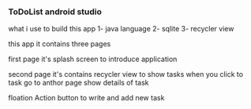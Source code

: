 ### ToDoList  android studio 

what i use to build this app
1- java language
2- sqlite
3- recycler view 

this app it contains three pages 

first page it's splash screen to introduce application 

second page it's contains
recycler view to show tasks when you click to task go to anthor page show details of task

floation Action button to write and add new task



